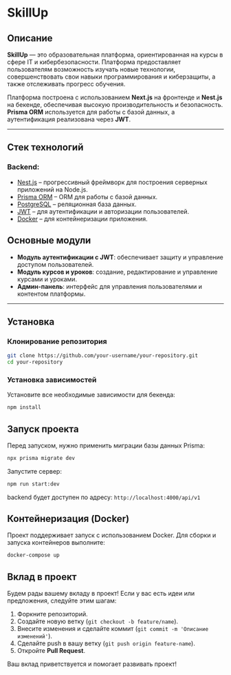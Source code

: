 # **SkillUp**

## Описание

**SkillUp** — это образовательная платформа, ориентированная на курсы в сфере IT и кибербезопасности. Платформа предоставляет пользователям возможность изучать новые технологии, совершенствовать свои навыки программирования и киберзащиты, а также отслеживать прогресс обучения.

Платформа построена с использованием **Next.js** на фронтенде и **Nest.js** на бекенде, обеспечивая высокую производительность и безопасность. **Prisma ORM** используется для работы с базой данных, а аутентификация реализована через **JWT**.

---

## Стек технологий

### **Backend**:

- [Nest.js](https://nestjs.com/) – прогрессивный фреймворк для построения серверных приложений на Node.js.
- [Prisma ORM](https://www.prisma.io/) – ORM для работы с базой данных.
- [PostgreSQL](https://www.postgresql.org/) – реляционная база данных.
- [JWT](https://jwt.io/) – для аутентификации и авторизации пользователей.
- [Docker](https://www.docker.com/) – для контейнеризации приложения.

## Основные модули

- **Модуль аутентификации с JWT**: обеспечивает защиту и управление доступом пользователей.
- **Модуль курсов и уроков**: создание, редактирование и управление курсами и уроками.
- **Админ-панель**: интерфейс для управления пользователями и контентом платформы.

---

## Установка

### Клонирование репозитория

```bash
git clone https://github.com/your-username/your-repository.git
cd your-repository
```

### Установка зависимостей

Установите все необходимые зависимости для бекенда:

```bash
npm install
```

## Запуск проекта

Перед запуском, нужно применить миграции базы данных Prisma:

```bash
npx prisma migrate dev
```

Запустите сервер:

```bash
npm run start:dev
```

backend будет доступен по адресу: `http://localhost:4000/api/v1`

## Контейнеризация (Docker)

Проект поддерживает запуск с использованием Docker. Для сборки и запуска контейнеров выполните:

```bash
docker-compose up
```

## Вклад в проект

Будем рады вашему вкладу в проект! Если у вас есть идеи или предложения, следуйте этим шагам:

1. Форкните репозиторий.
2. Создайте новую ветку (`git checkout -b feature/name`).
3. Внесите изменения и сделайте коммит (`git commit -m 'Описание изменений'`).
4. Сделайте push в вашу ветку (`git push origin feature-name`).
5. Откройте **Pull Request**.

Ваш вклад приветствуется и помогает развивать проект!
